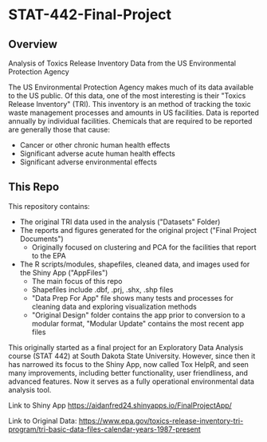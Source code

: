 # STAT-442-Final-Project
## Overview
Analysis of Toxics Release Inventory Data from the US Environmental Protection Agency

The US Environmental Protection Agency makes much of its data available to the US public. Of this data, one of the most interesting
is their "Toxics Release Inventory" (TRI). This inventory is an method of tracking the toxic waste management processes and amounts in 
US facilities. Data is reported annually by individual facilities. Chemicals that are required to be reported are generally those that
cause:

* Cancer or other chronic human health effects
* Significant adverse acute human health effects
* Significant adverse environmental effects

## This Repo

This repository contains:

* The original TRI data used in the analysis ("Datasets" Folder)
* The reports and figures generated for the original project ("Final Project Documents")
    * Originally focused on clustering and PCA for the facilities that report to the EPA
* The R scripts/modules, shapefiles, cleaned data, and images used for the Shiny App ("AppFiles")
    * The main focus of this repo
    * Shapefiles include .dbf, .prj, .shx, .shp files
    * "Data Prep For App" file shows many tests and processes for cleaning data and exploring visualization methods
    * "Original Design" folder contains the app prior to conversion to a modular format, "Modular Update" contains the most recent app files

This originally started as a final project for an Exploratory Data Analysis course (STAT 442) at South Dakota State University. 
However, since then it has narrowed its focus to the Shiny App, now called Tox HelpR, and seen many improvements, including 
better functionality, user friendliness, and advanced features. Now it serves as a fully operational environmental data analysis tool.

Link to Shiny App
https://aidanfred24.shinyapps.io/FinalProjectApp/

Link to Original Data:
https://www.epa.gov/toxics-release-inventory-tri-program/tri-basic-data-files-calendar-years-1987-present
